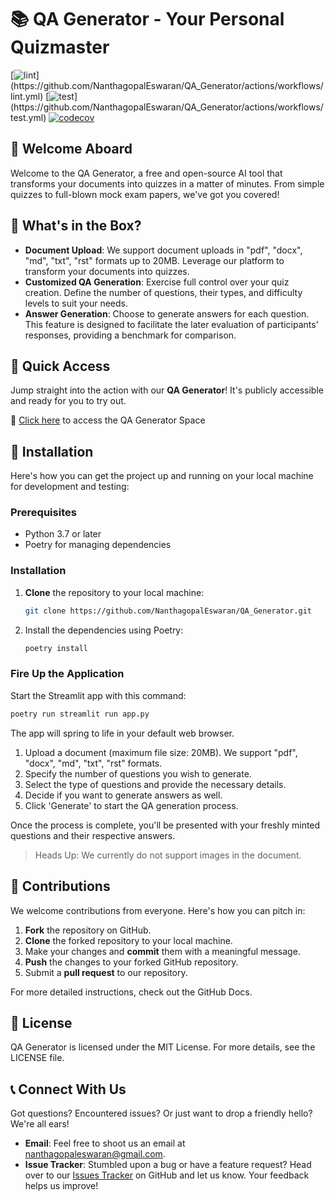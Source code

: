 # 📚 QA Generator - Your Personal Quizmaster

[![lint](https://github.com/NanthagopalEswaran/QA_Generator/actions/workflows/lint.yml/badge.svg?)](https://github.com/NanthagopalEswaran/QA_Generator/actions/workflows/lint.yml)
[![test](https://github.com/NanthagopalEswaran/QA_Generator/actions/workflows/test.yml/badge.svg?)](https://github.com/NanthagopalEswaran/QA_Generator/actions/workflows/test.yml)
[![codecov](https://codecov.io/gh/NanthagopalEswaran/QA_Generator/graph/badge.svg?token=181R0ZGJUU)](https://codecov.io/gh/NanthagopalEswaran/QA_Generator)

## 🎉 Welcome Aboard

Welcome to the QA Generator, a free and open-source AI tool that transforms your documents into quizzes in a matter of minutes. From simple quizzes to full-blown mock exam papers, we've got you covered!

## 🎁 What's in the Box?

- **Document Upload**: We support document uploads in "pdf", "docx", "md", "txt", "rst" formats up to 20MB. Leverage our platform to transform your documents into quizzes.
- **Customized QA Generation**: Exercise full control over your quiz creation. Define the number of questions, their types, and difficulty levels to suit your needs.
- **Answer Generation**: Choose to generate answers for each question. This feature is designed to facilitate the later evaluation of participants' responses, providing a benchmark for comparison.

## 🚀 Quick Access

Jump straight into the action with our **QA Generator**! It's publicly accessible and ready for you to try out.

🔗 [Click here](https://huggingface.co/spaces/NandyG/QA_Generator) to access the QA Generator Space

## 🚀 Installation

Here's how you can get the project up and running on your local machine for development and testing:

### Prerequisites

- Python 3.7 or later
- Poetry for managing dependencies

### Installation

1. **Clone** the repository to your local machine:

   ```bash
   git clone https://github.com/NanthagopalEswaran/QA_Generator.git
   ```

2. Install the dependencies using Poetry:

   ```bash
   poetry install
   ```

### Fire Up the Application

Start the Streamlit app with this command:

```bash
poetry run streamlit run app.py
```

The app will spring to life in your default web browser.

1. Upload a document (maximum file size: 20MB). We support "pdf", "docx", "md", "txt", "rst" formats.
2. Specify the number of questions you wish to generate.
3. Select the type of questions and provide the necessary details.
4. Decide if you want to generate answers as well.
5. Click 'Generate' to start the QA generation process.

Once the process is complete, you'll be presented with your freshly minted questions and their respective answers.

> Heads Up: We currently do not support images in the document.

## 🤝 Contributions

We welcome contributions from everyone. Here's how you can pitch in:

1. **Fork** the repository on GitHub.
2. **Clone** the forked repository to your local machine.
3. Make your changes and **commit** them with a meaningful message.
4. **Push** the changes to your forked GitHub repository.
5. Submit a **pull request** to our repository.

For more detailed instructions, check out the GitHub Docs.

## 📜 License

QA Generator is licensed under the MIT License. For more details, see the LICENSE file.

## 📞 Connect With Us

Got questions? Encountered issues? Or just want to drop a friendly hello? We're all ears!

- **Email**: Feel free to shoot us an email at nanthagopaleswaran@gmail.com.
- **Issue Tracker**: Stumbled upon a bug or have a feature request? Head over to our [Issues Tracker](https://github.com/NanthagopalEswaran/QA_Generator/issues) on GitHub and let us know. Your feedback helps us improve!
